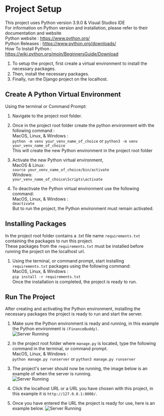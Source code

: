 # Project Setup 
This project uses Python version 3.9.0 & Visual Studios IDE<br>
For information on Python version and installation, please refer to their documentation and website<br>
Python website : https://www.python.org/ <br>
Python Releases : https://www.python.org/downloads/ <br>
How To Install Python : https://wiki.python.org/moin/BeginnersGuide/Download <br>

1) To setup the project, first create a virtual environment to install the necessary packages.
2) Then, install the necessary packages.
3) Finally, run the Django project on the localhost.

## Create A Python Virtual Environment
Using the terminal or Command Prompt:
1) Navigate to the project root folder.

2) Once in the project root folder create the python environment with the following command :<br>
MacOS, Linux, & Windows :<br>
```python -m venv your_venv_name_of_choice``` or
```python3 -m venv your_venv_name_of_choice```<br>
This will create the new Python environment in the project root folder

3) Activate the new Python virtual environment,<br>
MacOS & Linux:<br>
```source your_venv_name_of_choice/bin/activate```<br>
Windows:<br>
```your_venv_name_of_choice\Scripts\activate```

4) To deactivate the Python virtual environment use the following command:<br>
MacOS, Linux, & Windows :<br>
```deactivate```<br>
But to run the project, the Python environment must remain activated.

## Installing Packages

In the project root folder contains a .txt file name ```requirements.txt``` containing the packages to run this project.<br>
These packages from the ```requirements.txt``` must be installed before running the project on the localhost url.

1) Using the terminal, or command prompt, start installing ```requirements.txt``` packages using the following command:<br>
MacOS, Linux, & Windows :<br>
```pip install -r requirements.txt ```<br>
Once the installation is completed, the project is ready to run.

## Run The Project

After creating and activating the Python environment, installing the necessary packages the project is ready to run and start the server.

1) Make sure the Python environment is ready and running, in this example the Python environment is ```(FinanceBuddy)```.<br>
![Server Running](images/python-environment.png)

2) In the project root folder where ```manage.py``` is located, type the following command in the terminal, or command prompt.<br>
MacOS, Linux, & Windows :<br>
```python manage.py runserver``` or ```python3 manage.py runserver```
3) The project's server should now be running, the image below is an example of when the server is running.<br>
![Server Running](images/project-server-running.png)

4) Click the localhost URL or a URL you have chosen with this project, in this example it is ```http://127.0.0.1:8000/```.
5) Once you have entered the URL the project is ready for use, here is an example below.
![Server Running](images/finance-buddy-webpage.png)
